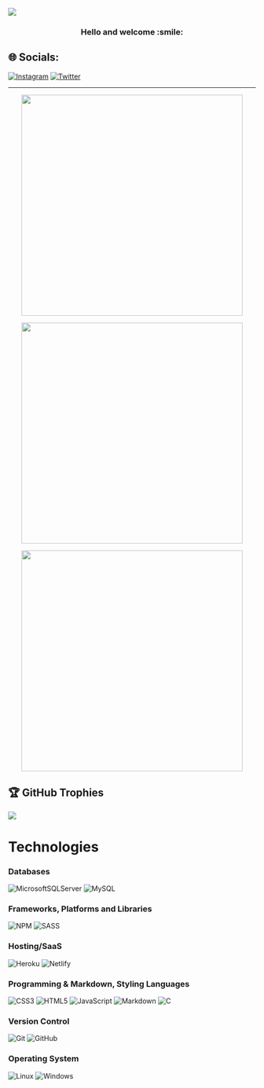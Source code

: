 <!-- - [![Visitors](https://visitor-badge.glitch.me/badge?page_id=theegr8dev.visitor-badge)](https://github.com/theegr8dev) -->
<!-- <img width="0em" src="https://visitor-badge.glitch.me/badge?page_id=theegr8dev.visitor-badge" /> -->
[![](https://visitcount.itsvg.in/api?id=theegr8dev&icon=0&color=4)](https://visitcount.itsvg.in)
<h3 align="center">
	Hello and welcome :smile:
</h3>

## 🌐 Socials:
[![Instagram](https://img.shields.io/badge/Instagram-%23E4405F.svg?logo=Instagram&logoColor=white)](https://instagram.com/theegr8dev) [![Twitter](https://img.shields.io/badge/Twitter-%231DA1F2.svg?logo=Twitter&logoColor=white)](https://twitter.com/theegr8dev)

<hr>

<p align="center">
	<img width="450em" src="https://github-readme-stats.vercel.app/api?username=theegr8dev&show_icons=true&include_all_commits=true&count_private=true&hide_border=true&theme=gruvbox" />
</p>



<p align="center">
	<img width="450em" src="https://github-readme-streak-stats.herokuapp.com?user=theegr8dev&theme=gruvbox&hide_border=true&date_format=M%20j%5B%2C%20Y%5D)">
</p>

<p align="center">
	<img width="450em" src="https://github-readme-stats.vercel.app/api/top-langs/?username=theegr8dev&layout=compact&theme=gruvbox">
</p>

## 🏆 GitHub Trophies
![](https://github-profile-trophy.vercel.app/?username=theegr8dev&theme=radical&no-frame=false&no-bg=true&margin-w=4)

# Technologies

### Databases
![MicrosoftSQLServer](https://img.shields.io/badge/Microsoft%20SQL%20Sever-CC2927?style=for-the-badge&logo=microsoft%20sql%20server&logoColor=white)
![MySQL](https://img.shields.io/badge/mysql-%2300f.svg?style=for-the-badge&logo=mysql&logoColor=white)

### Frameworks, Platforms and Libraries
![NPM](https://img.shields.io/badge/NPM-%23000000.svg?style=for-the-badge&logo=npm&logoColor=white)
![SASS](https://img.shields.io/badge/SASS-hotpink.svg?style=for-the-badge&logo=SASS&logoColor=white)

### Hosting/SaaS
![Heroku](https://img.shields.io/badge/heroku-%23430098.svg?style=for-the-badge&logo=heroku&logoColor=white)
![Netlify](https://img.shields.io/badge/vercel-%23431348.svg?style=for-the-badge&logo=vercel&logoColor=white)

### Programming & Markdown, Styling Languages
![CSS3](https://img.shields.io/badge/css3-%231572B6.svg?style=for-the-badge&logo=css3&logoColor=white)
![HTML5](https://img.shields.io/badge/html5-%23E34F26.svg?style=for-the-badge&logo=html5&logoColor=white)
![JavaScript](https://img.shields.io/badge/javascript-%23323330.svg?style=for-the-badge&logo=javascript&logoColor=%23F7DF1E)
![Markdown](https://img.shields.io/badge/markdown-%23000000.svg?style=for-the-badge&logo=markdown&logoColor=white)
![C](https://img.shields.io/badge/C-%25003009.svg?style=for-the-badge&logo=c&logoColor=white)

### Version Control
![Git](https://img.shields.io/badge/Git-F05032?style=for-the-badge&logo=git&logoColor=white)
![GitHub](https://img.shields.io/badge/GitHub-181717?style=for-the-badge&logo=github&logoColor=white)

### Operating System
![Linux](https://img.shields.io/badge/Debian-F01032?style=for-the-badge&logo=debian&logoColor=white)
![Windows](https://img.shields.io/badge/windows-F08032?style=for-the-badge&logo=windows&logoColor=white)
